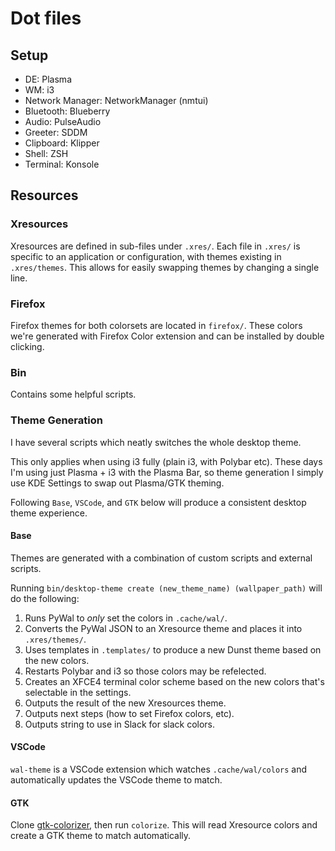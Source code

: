 # Dot files## Setup+ DE: Plasma+ WM: i3+ Network Manager: NetworkManager (nmtui)+ Bluetooth: Blueberry+ Audio: PulseAudio+ Greeter: SDDM+ Clipboard: Klipper+ Shell: ZSH+ Terminal: Konsole## Resources### XresourcesXresources are defined in sub-files under `.xres/`. Each file in `.xres/` is specific to an application or configuration, with themes existing in `.xres/themes`. This allows for easily swapping themes by changing a single line.### FirefoxFirefox themes for both colorsets are located in `firefox/`. These colors we're generated with Firefox Color extension and can be installed by double clicking.### BinContains some helpful scripts.### Theme GenerationI have several scripts which neatly switches the whole desktop theme.This only applies when using i3 fully (plain i3, with Polybar etc). These days I'm using just Plasma + i3 with the Plasma Bar, so theme generation I simply use KDE Settings to swap out Plasma/GTK theming.Following `Base`, `VSCode`, and `GTK` below will produce a consistent desktop theme experience.#### BaseThemes are generated with a combination of custom scripts and external scripts.Running `bin/desktop-theme create (new_theme_name) (wallpaper_path)` will do the following:1. Runs PyWal to *only* set the colors in `.cache/wal/`.2. Converts the PyWal JSON to an Xresource theme and places it into `.xres/themes/`.3. Uses templates in `.templates/` to produce a new Dunst theme based on the new colors.4. Restarts Polybar and i3 so those colors may be refelected.5. Creates an XFCE4 terminal color scheme based on the new colors that's selectable in the settings.6. Outputs the result of the new Xresources theme.7. Outputs next steps (how to set Firefox colors, etc).8. Outputs string to use in Slack for slack colors.#### VSCode`wal-theme` is a VSCode extension which watches `.cache/wal/colors` and automatically updates the VSCode theme to match.#### GTKClone [gtk-colorizer](https://github.com/ohmybrew/gtk-colorizer), then run `colorize`. This will read Xresource colors and create a GTK theme to match automatically.